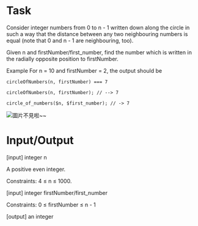 # Task

Consider integer numbers from 0 to n - 1 written down along the circle in such a way that the distance between any two neighbouring numbers is equal (note that 0 and n - 1 are neighbouring, too).

Given n and firstNumber/first_number, find the number which is written in the radially opposite position to firstNumber.

Example
For n = 10 and firstNumber = 2, the output should be

    circleOfNumbers(n, firstNumber) === 7
 
    circleOfNumbers(n, firstNumber); // --> 7
    
    circle_of_numbers($n, $first_number); // -> 7

![圖片不見啦~~](https://i.imgur.com/19YxJpG.png)

# Input/Output


[input] integer n

A positive even integer.

Constraints: 4 ≤ n ≤ 1000.

[input] integer firstNumber/first_number

Constraints: 0 ≤ firstNumber ≤ n - 1

[output] an integer